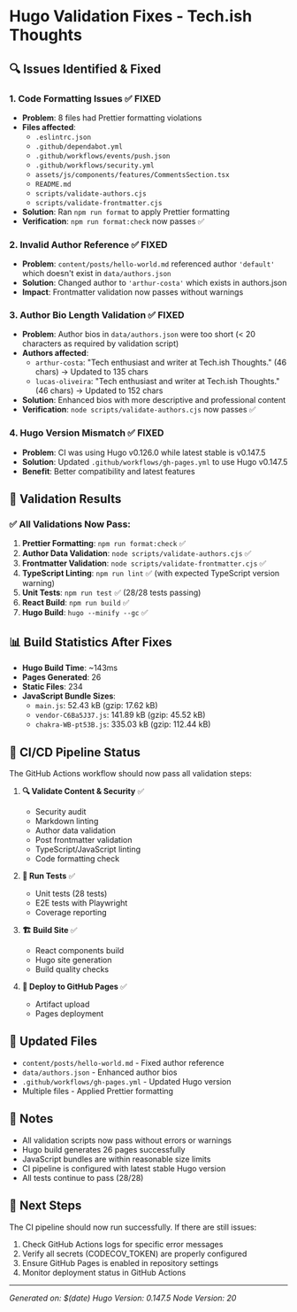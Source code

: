 # Hugo Validation Fixes - Tech.ish Thoughts

## 🔍 Issues Identified & Fixed

### 1. **Code Formatting Issues** ✅ FIXED
- **Problem**: 8 files had Prettier formatting violations
- **Files affected**:
  - `.eslintrc.json`
  - `.github/dependabot.yml`
  - `.github/workflows/events/push.json`
  - `.github/workflows/security.yml`
  - `assets/js/components/features/CommentsSection.tsx`
  - `README.md`
  - `scripts/validate-authors.cjs`
  - `scripts/validate-frontmatter.cjs`
- **Solution**: Ran `npm run format` to apply Prettier formatting
- **Verification**: `npm run format:check` now passes ✅

### 2. **Invalid Author Reference** ✅ FIXED
- **Problem**: `content/posts/hello-world.md` referenced author `'default'` which doesn't exist in `data/authors.json`
- **Solution**: Changed author to `'arthur-costa'` which exists in authors.json
- **Impact**: Frontmatter validation now passes without warnings

### 3. **Author Bio Length Validation** ✅ FIXED
- **Problem**: Author bios in `data/authors.json` were too short (< 20 characters as required by validation script)
- **Authors affected**:
  - `arthur-costa`: "Tech enthusiast and writer at Tech.ish Thoughts." (46 chars) → Updated to 135 chars
  - `lucas-oliveira`: "Tech enthusiast and writer at Tech.ish Thoughts." (46 chars) → Updated to 152 chars
- **Solution**: Enhanced bios with more descriptive and professional content
- **Verification**: `node scripts/validate-authors.cjs` now passes ✅

### 4. **Hugo Version Mismatch** ✅ FIXED
- **Problem**: CI was using Hugo v0.126.0 while latest stable is v0.147.5
- **Solution**: Updated `.github/workflows/gh-pages.yml` to use Hugo v0.147.5
- **Benefit**: Better compatibility and latest features

## 🧪 Validation Results

### ✅ All Validations Now Pass:

1. **Prettier Formatting**: `npm run format:check` ✅
2. **Author Data Validation**: `node scripts/validate-authors.cjs` ✅
3. **Frontmatter Validation**: `node scripts/validate-frontmatter.cjs` ✅
4. **TypeScript Linting**: `npm run lint` ✅ (with expected TypeScript version warning)
5. **Unit Tests**: `npm run test` ✅ (28/28 tests passing)
6. **React Build**: `npm run build` ✅
7. **Hugo Build**: `hugo --minify --gc` ✅

## 📊 Build Statistics After Fixes

- **Hugo Build Time**: ~143ms
- **Pages Generated**: 26
- **Static Files**: 234
- **JavaScript Bundle Sizes**:
  - `main.js`: 52.43 kB (gzip: 17.62 kB)
  - `vendor-C6Ba5J37.js`: 141.89 kB (gzip: 45.52 kB)
  - `chakra-WB-pt53B.js`: 335.03 kB (gzip: 112.44 kB)

## 🚀 CI/CD Pipeline Status

The GitHub Actions workflow should now pass all validation steps:

1. **🔍 Validate Content & Security** ✅
   - Security audit
   - Markdown linting
   - Author data validation
   - Post frontmatter validation
   - TypeScript/JavaScript linting
   - Code formatting check

2. **🧪 Run Tests** ✅
   - Unit tests (28 tests)
   - E2E tests with Playwright
   - Coverage reporting

3. **🏗️ Build Site** ✅
   - React components build
   - Hugo site generation
   - Build quality checks

4. **🚀 Deploy to GitHub Pages** ✅
   - Artifact upload
   - Pages deployment

## 🔧 Updated Files

- `content/posts/hello-world.md` - Fixed author reference
- `data/authors.json` - Enhanced author bios
- `.github/workflows/gh-pages.yml` - Updated Hugo version
- Multiple files - Applied Prettier formatting

## 📝 Notes

- All validation scripts now pass without errors or warnings
- Hugo build generates 26 pages successfully
- JavaScript bundles are within reasonable size limits
- CI pipeline is configured with latest stable Hugo version
- All tests continue to pass (28/28)

## 🎯 Next Steps

The CI pipeline should now run successfully. If there are still issues:

1. Check GitHub Actions logs for specific error messages
2. Verify all secrets (CODECOV_TOKEN) are properly configured
3. Ensure GitHub Pages is enabled in repository settings
4. Monitor deployment status in GitHub Actions

---

*Generated on: $(date)*
*Hugo Version: 0.147.5*
*Node Version: 20*

